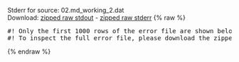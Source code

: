 Stderr for source:  02.md_working_2.dat   
Download: [zipped raw stdout](02.md_working_2.dat.plumed_master.stdout.txt.zip) - [zipped raw stderr](02.md_working_2.dat.plumed_master.stderr.txt.zip) 
{% raw %}
<pre>
#! Only the first 1000 rows of the error file are shown below
#! To inspect the full error file, please download the zipped raw stderr file above
</pre>
{% endraw %}
